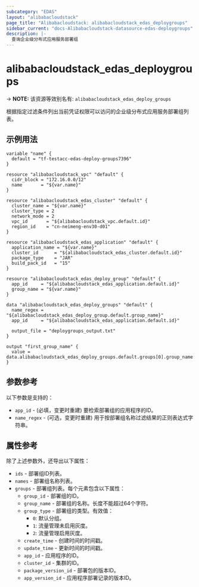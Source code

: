 ```yaml
---
subcategory: "EDAS"
layout: "alibabacloudstack"
page_title: "Alibabacloudstack: alibabacloudstack_edas_deploygroups"
sidebar_current: "docs-Alibabacloudstack-datasource-edas-deploygroups"
description: |- 
  查询企业级分布式应用服务部署组
---
```


# alibabacloudstack_edas_deploygroups
-> **NOTE:** 该资源等效别名有: `alibabacloudstack_edas_deploy_groups`

根据指定过滤条件列出当前凭证权限可以访问的企业级分布式应用服务部署组列表。

## 示例用法

```hcl
variable "name" {
  default = "tf-testacc-edas-deploy-groups7396"
}

resource "alibabacloudstack_vpc" "default" {
  cidr_block = "172.16.0.0/12"
  name       = "${var.name}"
}

resource "alibabacloudstack_edas_cluster" "default" {
  cluster_name = "${var.name}"
  cluster_type = 2
  network_mode = 2
  vpc_id       = "${alibabacloudstack_vpc.default.id}"
  region_id    = "cn-neimeng-env30-d01"
}

resource "alibabacloudstack_edas_application" "default" {
  application_name = "${var.name}"
  cluster_id      = "${alibabacloudstack_edas_cluster.default.id}"
  package_type    = "JAR"
  build_pack_id   = "15"
}

resource "alibabacloudstack_edas_deploy_group" "default" {
  app_id     = "${alibabacloudstack_edas_application.default.id}"
  group_name = "${var.name}"
}

data "alibabacloudstack_edas_deploy_groups" "default" {
  name_regex = "${alibabacloudstack_edas_deploy_group.default.group_name}"
  app_id     = "${alibabacloudstack_edas_application.default.id}"

  output_file = "deploygroups_output.txt"
}

output "first_group_name" {
  value = data.alibabacloudstack_edas_deploy_groups.default.groups[0].group_name
}
```

## 参数参考

以下参数是支持的：

* `app_id` - (必填，变更时重建) 要检索部署组的应用程序的ID。
* `name_regex` - (可选，变更时重建) 用于按部署组名称过滤结果的正则表达式字符串。

## 属性参考

除了上述参数外，还导出以下属性：

* `ids` - 部署组ID列表。
* `names` - 部署组名称列表。
* `groups` - 部署组列表。每个元素包含以下属性：
  * `group_id` - 部署组的ID。
  * `group_name` - 部署组的名称。长度不能超过64个字符。
  * `group_type` - 部署组的类型。有效值：
    - `0`: 默认分组。
    - `1`: 流量管理未启用灰度。
    - `2`: 流量管理启用灰度。
  * `create_time` - 创建时间的时间戳。
  * `update_time` - 更新时间的时间戳。
  * `app_id` - 应用程序的ID。
  * `cluster_id` - 集群的ID。
  * `package_version_id` - 部署包的版本ID。
  * `app_version_id` - 应用程序部署记录的版本ID。